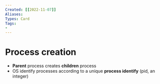 ```yaml
---
Created: [[2022-11-07]]
Aliases: 
Types: Card
Tags: 
- 
---
```

# Process creation
- **Parent** process creates **children** process
- OS identify processes according to a unique **process identify** (pid, an integer)
